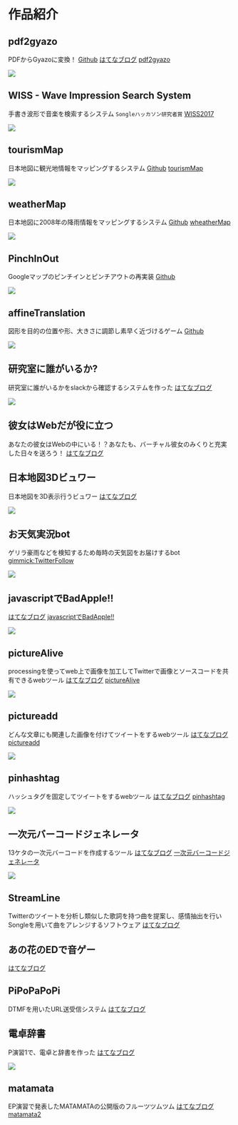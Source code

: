 # 作品紹介

## pdf2gyazo
PDFからGyazoに変換！
[Github](https://github.com/matatsuna/pdf2gyazo)
[はてなブログ](http://matatsuna.hatenablog.com/entry/2018/02/04/014139)
[pdf2gyazo](https://pdf2gyazo.azurewebsites.net/)

![](https://i.gyazo.com/1f218117fab0a96d9dcf9922f5310c24.png)

## WISS - Wave Impression Search System
手書き波形で音楽を検索するシステム `Songleハッカソン研究者賞`
[WISS2017](http://matayoshi.nkmr.io/work/WISS2017/)

![](https://i.gyazo.com/501c36374ee06717b5da041fe56cb2db.png)

## tourismMap
日本地図に観光地情報をマッピングするシステム
[Github](https://github.com/matatsuna/tourismMap)
[tourismMap](http://matayoshi.nkmr.io/work/webcontents/tourism/)

![](img/9e00da288a55d2cab5828b90f9eeb51f.png)

## weatherMap
日本地図に2008年の降雨情報をマッピングするシステム 
[Github](https://github.com/matatsuna/weatherMap)
[wheatherMap](http://matayoshi.nkmr.io/work/webcontents/weather/)

![](img/335d6b0ccf04f53478bc38a9e09f5aa5.png)

## PinchInOut
Googleマップのピンチインとピンチアウトの再実装
[Github](https://github.com/matatsuna/PinchInOut)

![](img/pinchinout.png)

## affineTranslation
図形を目的の位置や形、大きさに調節し素早く近づけるゲーム
[Github](https://github.com/matatsuna/affineTranslation)

![](img/affinetranslation.PNG)

## 研究室に誰がいるか?
研究室に誰がいるかをslackから確認するシステムを作った
[はてなブログ](http://matatsuna.hatenablog.com/entry/2017/04/17/120534)

![](img/20170417120424.png)

## 彼女はWebだが役に立つ
あなたの彼女はWebの中にいる！？あなたも、バーチャル彼女のみくりと充実した日々を送ろう！
[はてなブログ](http://matatsuna.hatenablog.com/entry/2017/01/31/121526)
[](https://youtu.be/6FC0aPO2AUs)

## 日本地図3Dビュワー
日本地図を3D表示行うビュワー
[はてなブログ](http://matatsuna.hatenablog.com/entry/2017/01/31/151847)

![](img/4a1ec9050069de9c3843312edfb5aca1.png)

## お天気実況bot
ゲリラ豪雨などを検知するため毎時の天気図をお届けするbot
[gimmick:TwitterFollow](@radar_nowcast)

![](img/4fe206ae5ebbe59ec88b9b5343787c5d.png)

## javascriptでBadApple!!
[はてなブログ](http://matatsuna.hatenablog.com/entry/2016/10/19/151337)
[javascriptでBadApple!!](http://matayoshi.nkmr.io/js/badapple/)


![](img/2f0bc10d4e0ea58ede404b3c8163b137.png)

## pictureAlive
processingを使ってweb上で画像を加工してTwitterで画像とソースコードを共有できるwebツール
[はてなブログ](http://matatsuna.hatenablog.com/entry/2016/06/28/113808)
[pictureAlive](http://wada.nkmr.io/pictureAlive/)

![](img/CkmVQGzUoAEmnOR.jpg)

## pictureadd
どんな文章にも関連した画像を付けてツイートをするwebツール
[はてなブログ](http://matatsuna.hatenablog.com/entry/2016/06/24/110705)
[pictureadd](http://pictureadd.azurewebsites.net)

![](img/17a0dfd56b484cdb741e897e57da0fc7.png)

## pinhashtag
ハッシュタグを固定してツイートをするwebツール
[はてなブログ](http://matatsuna.hatenablog.com/entry/2016/06/15/005523)
[pinhashtag](http://pinhashtag.azurewebsites.net)

![](img/976cb4a35495cc9b468e978835da9176.png)

## 一次元バーコードジェネレータ
13ケタの一次元バーコードを作成するツール
[はてなブログ](http://matatsuna.hatenablog.com/entry/2016/05/03/232514)
[一次元バーコードジェネレータ](http://matayoshi.nkmr.io/php/barcode/)

![](img/e5eabe4faf1ae552e50b86cb06ea1238.png)

## StreamLine
Twitterのツイートを分析し類似した歌詞を持つ曲を提案し、感情抽出を行いSongleを用いて曲をアレンジするソフトウェア
[はてなブログ](http://matatsuna.hatenablog.com/entry/2016/01/30/160001)
[](https://www.youtube.com/watch?v=0ASzY7VCMZI)

## あの花のEDで音ゲー
[はてなブログ](http://matatsuna.hatenablog.com/entry/2015/10/14/001405)

## PiPoPaPoPi
DTMFを用いたURL送受信システム
[はてなブログ](http://matatsuna.hatenablog.com/entry/2015/08/22/045450)
[](https://www.youtube.com/watch?v=jGUGMbd3IIU)

## 電卓辞書
P演習1で、電卓と辞書を作った
[はてなブログ](http://matatsuna.hatenablog.com/entry/2015/08/03/020713)

![](img/20150803013051.jpg)

## matamata
EP演習で発表したMATAMATAの公開版のフルーツツムツム
[はてなブログ](http://matatsuna.hatenablog.com/entry/2015/10/28/185413)
[matamata2](http://matamata.azurewebsites.net)
[](https://www.youtube.com/watch?v=30ETiARqLps)

